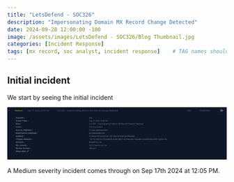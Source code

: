 ```yaml
--- 
title: "LetsDefend - SOC326"
description: "Impersonating Domain MX Record Change Detected"
date: 2024-09-28 12:00:00 -100
image: /assets/images/LetsDefend - SOC326/Blog Thumbnail.jpg
categories: [Incident Response]
tags: [mx record, soc analyst, incident response]    # TAG names should always be lowercase
---
```


## Initial incident

We start by seeing the initial incident

![Initial Incident](/assets/images/LetsDefend%20-%20SOC326/Initial%20Incident.png)

A Medium severity incident comes through on Sep 17th 2024 at 12:05 PM. 